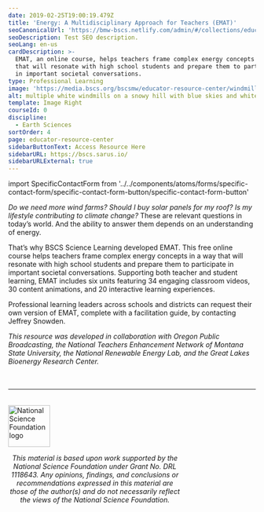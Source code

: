 ```yaml
---
date: 2019-02-25T19:00:19.479Z
title: 'Energy: A Multidisciplinary Approach for Teachers (EMAT)'
seoCanonicalUrl: 'https://bmw-bscs.netlify.com/admin/#/collections/educator-resource-center/emat'
seoDescription: Test SEO description.
seoLang: en-us
cardDescription: >-
  EMAT, an online course, helps teachers frame complex energy concepts in a way
  that will resonate with high school students and prepare them to participate
  in important societal conversations. 
type: Professional Learning
image: 'https://media.bscs.org/bscsmw/educator-resource-center/windmills.jpg'
alt: multiple white windmills on a snowy hill with blue skies and white clouds
template: Image Right
courseId: 0
discipline:
  - Earth Sciences
sortOrder: 4
page: educator-resource-center
sidebarButtonText: Access Resource Here
sidebarURL: https://bscs.sarus.io/
sidebarURLExternal: true
---
```


import SpecificContactForm from '../../components/atoms/forms/specific-contact-form/specific-contact-form-button/specific-contact-form-button'

_Do we need more wind farms? Should I buy solar panels for my roof? Is my lifestyle contributing to climate change?_ These are relevant questions in today’s world. And the ability to answer them depends on an understanding of energy.

That’s why BSCS Science Learning developed EMAT. This free online course helps teachers frame complex energy concepts in a way that will resonate with high school students and prepare them to participate in important societal conversations. Supporting both teacher and student learning, EMAT includes six units featuring 34 engaging classroom videos, 30 content animations, and 20 interactive learning experiences. 

Professional learning leaders across schools and districts can request their own version of EMAT, complete with a facilitation guide, by contacting <SpecificContactForm sendto="Jeffrey Snowden">Jeffrey Snowden</SpecificContactForm>.

_This resource was developed in collaboration with Oregon Public Broadcasting, the National Teachers Enhancement Network of Montana State University, the National Renewable Energy Lab, and the Great Lakes Bioenergy Research Center._ 

<hr style="margin-top: 3rem; margin-bottom: 2rem;" />
<div class="d-flex justify-content-center">
  <div style="width: 70%;">
    <a href="https://www.nsf.gov" target="_blank" rel="noopener noreferrer">
      <img src="/assets/nsf_logo.svg" alt="National Science Foundation logo" style="height: 85px;" class="mx-auto d-block mb-4" />
    </a>
    <p style="font-style: italic; text-align: center;">
      This material is based upon work supported by the National Science Foundation under Grant No. DRL 1118643. Any opinions, findings, and conclusions or recommendations expressed in this material are those of the author(s) and do not necessarily reflect the views of the National Science Foundation.
    </p>
  </div>
</div>
